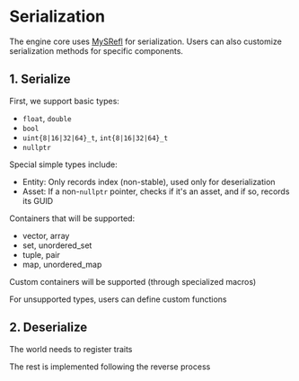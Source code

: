 # Serialization

The engine core uses [MySRefl](https://github.com/shimakaze09/MySRefl) for serialization. Users can also customize serialization methods for specific components.

## 1. Serialize

First, we support basic types:

- `float`, `double`
- `bool`
- `uint{8|16|32|64}_t`, `int{8|16|32|64}_t`
- `nullptr`

Special simple types include:

- Entity: Only records index (non-stable), used only for deserialization
- Asset: If a non-`nullptr` pointer, checks if it's an asset, and if so, records its GUID

Containers that will be supported:

- vector, array
- set, unordered_set
- tuple, pair
- map, unordered_map

Custom containers will be supported (through specialized macros)

For unsupported types, users can define custom functions

## 2. Deserialize

The world needs to register traits

The rest is implemented following the reverse process
